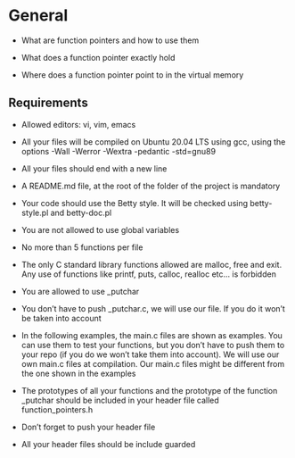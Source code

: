 # General

* What are function pointers and how to use them

* What does a function pointer exactly hold

* Where does a function pointer point to in the virtual memory

## Requirements

* Allowed editors: vi, vim, emacs

* All your files will be compiled on Ubuntu 20.04 LTS using gcc, using the options -Wall -Werror -Wextra -pedantic -std=gnu89

* All your files should end with a new line

* A README.md file, at the root of the folder of the project is mandatory

* Your code should use the Betty style. It will be checked using betty-style.pl and betty-doc.pl

* You are not allowed to use global variables

* No more than 5 functions per file

* The only C standard library functions allowed are malloc, free and exit. Any use of functions like printf, puts, calloc, realloc etc… is forbidden

* You are allowed to use _putchar

* You don’t have to push _putchar.c, we will use our file. If you do it won’t be taken into account

* In the following examples, the main.c files are shown as examples. You can use them to test your functions, but you don’t have to push them to your repo (if you do we won’t take them into account). We will use our own main.c files at compilation. Our main.c files might be different from the one shown in the examples

* The prototypes of all your functions and the prototype of the function _putchar should be included in your header file called function_pointers.h

* Don’t forget to push your header file

* All your header files should be include guarded
